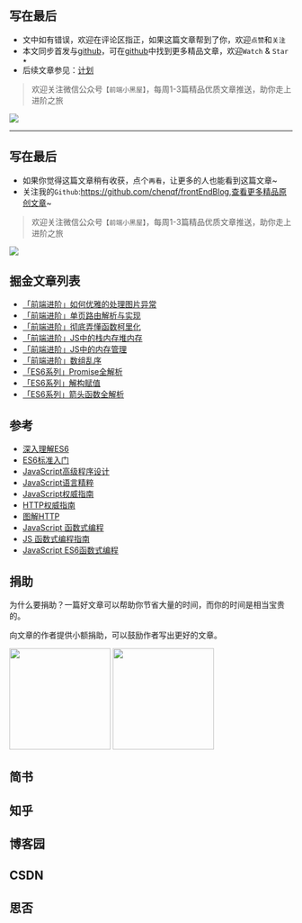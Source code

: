 
## 写在最后

+ 文中如有错误，欢迎在评论区指正，如果这篇文章帮到了你，欢迎`点赞`和`关注`
+ 本文同步首发与[github](https://github.com/chenqf/frontEndBlog)，可在[github](https://github.com/chenqf/frontEndBlog)中找到更多精品文章，欢迎`Watch` & `Star ★`
+ 后续文章参见：[计划](https://github.com/chenqf/frontEndBlog/blob/master/PLAN.md)

> 欢迎关注微信公众号`【前端小黑屋】`，每周1-3篇精品优质文章推送，助你走上进阶之旅

![](https://raw.githubusercontent.com/chenqf/frontEndBlog/master/gongzhonghao.jpg)



**************


## 写在最后

+ 如果你觉得这篇文章稍有收获，点个`再看`，让更多的人也能看到这篇文章~
+ 关注我的`Github`:https://github.com/chenqf/frontEndBlog,查看更多精品原创文章~

> 欢迎关注微信公众号`【前端小黑屋】`，每周1-3篇精品优质文章推送，助你走上进阶之旅

![](https://raw.githubusercontent.com/chenqf/frontEndBlog/master/gongzhonghao.jpg)





## 掘金文章列表

+ [「前端进阶」如何优雅的处理图片异常](https://juejin.im/post/5d3e4304f265da1b8608cee5)
+ [「前端进阶」单页路由解析与实现](https://juejin.im/post/5d2d19ccf265da1b7f29b05f)
+ [「前端进阶」彻底弄懂函数柯里化](https://juejin.im/post/5d2299faf265da1bb67a3b65)
+ [「前端进阶」JS中的栈内存堆内存](https://juejin.im/post/5d116a9df265da1bb47d717b)
+ [「前端进阶」JS中的内存管理](https://juejin.im/post/5d0706a6f265da1bc23f77a9)
+ [「前端进阶」数组乱序](https://juejin.im/post/5d004ad95188257c6b518056)
+ [「ES6系列」Promise全解析](https://juejin.im/post/5d06e9c76fb9a07ee4636235)
+ [「ES6系列」解构赋值](https://juejin.im/post/5d02f267f265da1bb776648b)
+ [「ES6系列」箭头函数全解析](https://juejin.im/post/5cfdb35af265da1bb96fd17b)





## 参考

+ [深入理解ES6](https://book.douban.com/subject/27072230/)
+ [ES6标准入门](https://book.douban.com/subject/27127030/)
+ [JavaScript高级程序设计](https://book.douban.com/subject/10546125/)
+ [JavaScript语言精粹](https://book.douban.com/subject/3590768/)
+ [JavaScript权威指南](https://book.douban.com/subject/10549733/)
+ [HTTP权威指南](https://book.douban.com/subject/10746113/)
+ [图解HTTP](https://book.douban.com/subject/25863515/)
+ [JavaScript 函数式编程](https://book.douban.com/subject/26579320/)
+ [JS 函数式编程指南](https://llh911001.gitbooks.io/mostly-adequate-guide-chinese/content/)
+ [JavaScript ES6函数式编程](https://book.douban.com/subject/30180100/)





## 捐助

为什么要捐助？一篇好文章可以帮助你节省大量的时间，而你的时间是相当宝贵的。

向文章的作者提供小额捐助，可以鼓励作者写出更好的文章。

<div>
    <img width="180px" src="https://raw.githubusercontent.com/chenqf/frontEndBlog/master/wc.png"/>
    <img width="180px" src="https://raw.githubusercontent.com/chenqf/frontEndBlog/master/zhi.png"/>
</div>



## 简书

## 知乎

## 博客园

## CSDN

## 思否